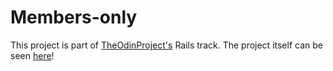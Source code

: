 # Members-only

This project is part of [TheOdinProject's](http://www.theodinproject.com) Rails track.
The project itself can be seen [here](https://www.theodinproject.com/courses/ruby-on-rails/lessons/building-with-active-record)!
